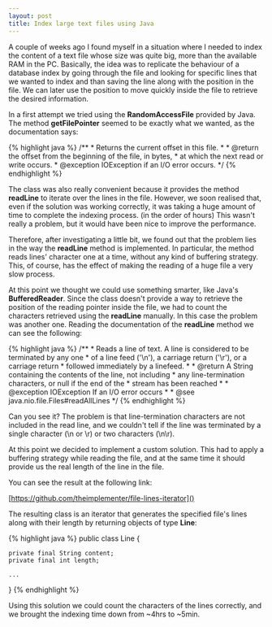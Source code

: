 ```yaml
---
layout: post
title: Index large text files using Java
---
```


A couple of weeks ago I found myself in a situation where I needed to index the content of a text file whose size was quite big, more than the available RAM in the PC.
Basically, the idea was to replicate the behaviour of a database index by going through the file and looking for specific lines that we wanted to index and than saving the line along with the position in the file.
We can later use the position to move quickly inside the file to retrieve the desired information.

In a first attempt we tried using the **RandomAccessFile** provided by Java. The method **getFilePointer** seemed to be exactly what we wanted, as the documentation says:

{% highlight java %}
    /**
     * Returns the current offset in this file.
     *
     * @return     the offset from the beginning of the file, in bytes,
     *             at which the next read or write occurs.
     * @exception  IOException  if an I/O error occurs.
     */
{% endhighlight %}

The class was also really convenient because it provides the method **readLine** to iterate over the lines in the file.
However, we soon realised that, even if the solution was working correctly, it was taking a huge amount of time to complete the indexing process. (in the order of hours)
This wasn't really a problem, but it would have been nice to improve the performance. 

Therefore, after investigating a little bit, we found out that the problem lies in the way the **readLine** method is implemented. In particular, the method reads lines' character one at a time, without any kind of buffering strategy. This, of course, has the effect of making the reading of a huge file a very slow process.

At this point we thought we could use something smarter, like Java's **BufferedReader**. Since the class doesn't provide a way to retrieve the position of the reading pointer inside the file, we had to count the characters retrieved using the **readLine** manually.
In this case the problem was another one. Reading the documentation of the **readLine** method we can see the following:

{% highlight java %}
    /**
     * Reads a line of text.  A line is considered to be terminated by any one
     * of a line feed ('\n'), a carriage return ('\r'), or a carriage return
     * followed immediately by a linefeed.
     *
     * @return     A String containing the contents of the line, not including
     *             any line-termination characters, or null if the end of the
     *             stream has been reached
     *
     * @exception  IOException  If an I/O error occurs
     *
     * @see java.nio.file.Files#readAllLines
     */
{% endhighlight %}

Can you see it?
The problem is that line-termination characters are not included in the read line, and we couldn't tell if the line was terminated by a single character (\n or \r) or two characters (\n\r).

At this point we decided to implement a custom solution. This had to apply a buffering strategy while reading the file, and at the same time it should provide us the real length of the line in the file.

You can see the result at the following link:

[https://github.com/theimplementer/file-lines-iterator]()
	
The resulting class is an iterator that generates the specified file's lines along with their length by returning objects of type **Line**:

{% highlight java %}
public class Line {

    private final String content;
    private final int length;

    ...
}
{% endhighlight %}

Using this solution we could count the characters of the lines correctly, and we brought the indexing time down from ~4hrs to ~5min.
